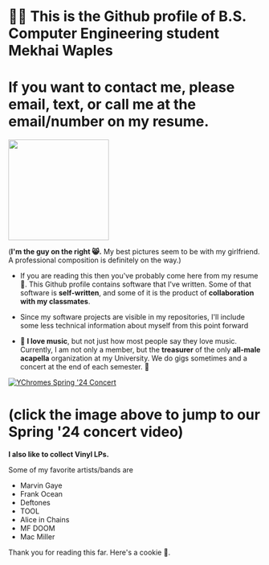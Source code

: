 # 👨‍💻 This is the Github profile of **B.S. Computer Engineering** student **Mekhai Waples**
# If you want to contact me, please **email**, **text**, or **call** me at the **email/number** on my **resume**.

<img src="https://github.com/user-attachments/assets/fb41c9f2-141c-499e-96e5-efa141a267e5" width="200">

(**I'm the guy on the right 😸.** My best pictures seem to be with my girlfriend.
A professional composition is definitely on the way.)

- If you are reading this then you've probably come here from my resume 📃.
This Github profile contains software that I've written.
Some of that software is **self-written**, and some of it is the product of **collaboration with my classmates**.

- Since my software projects are visible in my repositories, I'll include some less technical information about myself
from this point forward

- 🎤 **I love music**, but not just how most people say they love music. 
Currently, I am not only a member, but the **treasurer** of the only **all-male acapella** organization at my University. 
We do gigs sometimes and a concert at the end of each semester. 🎤

[![YChromes Spring '24 Concert](https://yt3.googleusercontent.com/OWgg3rGyXpifoFYWVzFRoM1rWL8ZG5AjtfH24N0paAMhjUGY9D_YU0eEqSyzlJSBAQWWnqlJfg=s160-c-k-c0x00ffffff-no-rj)](https://youtu.be/btGeu06siLs)

# (click the image above to jump to our Spring '24 concert video)



**I also like to collect Vinyl LPs.** 

Some of my favorite artists/bands are
- Marvin Gaye
- Frank Ocean
- Deftones
- TOOL
- Alice in Chains
- MF DOOM
- Mac Miller



Thank you for reading this far. Here's a cookie 🍪.

<!---
saynomayo/saynomayo is a ✨ special ✨ repository because its `README.md` (this file) appears on your GitHub profile.
You can click the Preview link to take a look at your changes.
--->
